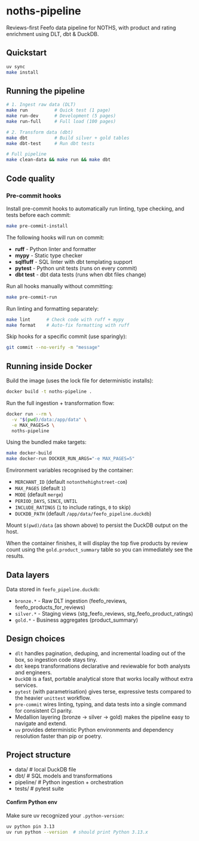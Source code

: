 # noths-pipeline

Reviews-first Feefo data pipeline for NOTHS, with product and rating enrichment using DLT, dbt & DuckDB.

## Quickstart
```bash
uv sync
make install
```

## Running the pipeline
```bash
# 1. Ingest raw data (DLT)
make run          # Quick test (1 page)
make run-dev      # Development (5 pages)
make run-full     # Full load (100 pages)

# 2. Transform data (dbt)
make dbt          # Build silver + gold tables
make dbt-test     # Run dbt tests

# Full pipeline
make clean-data && make run && make dbt
```

## Code quality

### Pre-commit hooks
Install pre-commit hooks to automatically run linting, type checking, and tests before each commit:

```bash
make pre-commit-install
```

The following hooks will run on commit:
- **ruff** - Python linter and formatter
- **mypy** - Static type checker
- **sqlfluff** - SQL linter with dbt templating support
- **pytest** - Python unit tests (runs on every commit)
- **dbt test** - dbt data tests (runs when dbt files change)

Run all hooks manually without committing:
```bash
make pre-commit-run
```

Run linting and formatting separately:
```bash
make lint      # Check code with ruff + mypy
make format    # Auto-fix formatting with ruff
```

Skip hooks for a specific commit (use sparingly):
```bash
git commit --no-verify -m "message"
```

## Running inside Docker
Build the image (uses the lock file for deterministic installs):

```bash
docker build -t noths-pipeline .
```

Run the full ingestion + transformation flow:

```bash
docker run --rm \
  -v "$(pwd)/data:/app/data" \
  -e MAX_PAGES=5 \
  noths-pipeline
```

Using the bundled make targets:

```bash
make docker-build
make docker-run DOCKER_RUN_ARGS="-e MAX_PAGES=5"
```

Environment variables recognised by the container:
- `MERCHANT_ID` (default `notonthehighstreet-com`)
- `MAX_PAGES` (default `1`)
- `MODE` (default `merge`)
- `PERIOD_DAYS`, `SINCE`, `UNTIL`
- `INCLUDE_RATINGS` (`1` to include ratings, `0` to skip)
- `DUCKDB_PATH` (default `/app/data/feefo_pipeline.duckdb`)

Mount `$(pwd)/data` (as shown above) to persist the DuckDB output on the host.

When the container finishes, it will display the top five products by review count using the `gold.product_summary` table so you can immediately see the results.

## Data layers
Data stored in `feefo_pipeline.duckdb`:
- `bronze.*` - Raw DLT ingestion (feefo_reviews, feefo_products_for_reviews)
- `silver.*` - Staging views (stg_feefo_reviews, stg_feefo_product_ratings)
- `gold.*` - Business aggregates (product_summary)

## Design choices
- `dlt` handles pagination, deduping, and incremental loading out of the box, so ingestion code stays tiny.
- `dbt` keeps transformations declarative and reviewable for both analysts and engineers.
- `DuckDB` is a fast, portable analytical store that works locally without extra services.
- `pytest` (with parametrisation) gives terse, expressive tests compared to the heavier `unittest` workflow.
- `pre-commit` wires linting, typing, and data tests into a single command for consistent CI parity.
- Medallion layering (bronze → silver → gold) makes the pipeline easy to navigate and extend.
- `uv` provides deterministic Python environments and dependency resolution faster than pip or poetry.

## Project structure
- data/         # local DuckDB file
- dbt/          # SQL models and transformations
- pipeline/     # Python ingestion + orchestration
- tests/        # pytest suite


#### Confirm Python env
Make sure uv recognized your `.python-version`:
```bash
uv python pin 3.13
uv run python --version  # should print Python 3.13.x
```
